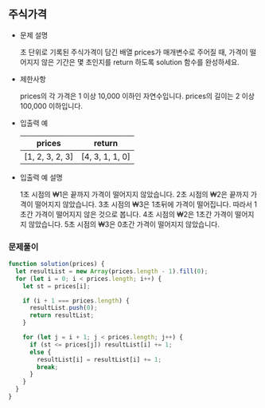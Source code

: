 ## 주식가격

- 문제 설명

  초 단위로 기록된 주식가격이 담긴 배열 prices가 매개변수로 주어질 때, 가격이 떨어지지 않은 기간은 몇 초인지를 return 하도록 solution 함수를 완성하세요.

- 제한사항

  prices의 각 가격은 1 이상 10,000 이하인 자연수입니다.
  prices의 길이는 2 이상 100,000 이하입니다.

- 입출력 예

  |     prices      |     return      |
  | :-------------: | :-------------: |
  | [1, 2, 3, 2, 3] | [4, 3, 1, 1, 0] |

- 입출력 예 설명

  1초 시점의 ₩1은 끝까지 가격이 떨어지지 않았습니다.
  2초 시점의 ₩2은 끝까지 가격이 떨어지지 않았습니다.
  3초 시점의 ₩3은 1초뒤에 가격이 떨어집니다. 따라서 1초간 가격이 떨어지지 않은 것으로 봅니다.
  4초 시점의 ₩2은 1초간 가격이 떨어지지 않았습니다.
  5초 시점의 ₩3은 0초간 가격이 떨어지지 않았습니다.

### 문제풀이

```jsx
function solution(prices) {
  let resultList = new Array(prices.length - 1).fill(0);
  for (let i = 0; i < prices.length; i++) {
    let st = prices[i];

    if (i + 1 === prices.length) {
      resultList.push(0);
      return resultList;
    }

    for (let j = i + 1; j < prices.length; j++) {
      if (st <= prices[j]) resultList[i] += 1;
      else {
        resultList[i] = resultList[i] += 1;
        break;
      }
    }
  }
}
```

